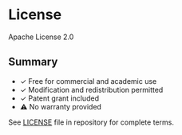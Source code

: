 # License

Apache License 2.0

## Summary

- ✓ Free for commercial and academic use
- ✓ Modification and redistribution permitted
- ✓ Patent grant included
- ⚠ No warranty provided

See [LICENSE](https://github.com/zhadyz/AI_SOC/blob/master/LICENSE) file in repository for complete terms.
